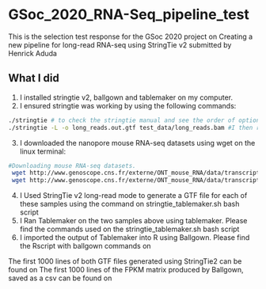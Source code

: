 # GSoc_2020_RNA-Seq_pipeline_test
This is the selection test response for the GSoc 2020 project on Creating a new pipeline for long-read RNA-seq using StringTie v2 submitted by Henrick Aduda 

## What I did 
1. I installed stringtie v2, ballgown and tablemaker on my computer.
2. I ensured stringtie was working by using the following commands:

``` bash 
./stringtie # to check the stringtie manual and see the order of options and parameters when using the command
./stringtie -L -o long_reads.out.gtf test_data/long_reads.bam #I then ran stringTie using the long read mode on the testdata given on the stringTie github repo.
```
3. I downloaded the nanopore mouse RNA-seq datasets using wget on the linux terminal: 

```bash 
#Downloading mouse RNA-seq datasets.
 wget http://www.genoscope.cns.fr/externe/ONT_mouse_RNA/data/transcriptome/RNA_nanopore.brain.C1R1_mapping_E94_minimap2_primary_no_read_less_than_80QC.bam
 wget http://www.genoscope.cns.fr/externe/ONT_mouse_RNA/data/transcriptome/RNA_nanopore.liver.C1R1_mapping_E94_minimap2_primary_no_read_less_than_80QC.bam
```

4. I Used StringTie v2 long-read mode to generate a GTF file for each of these samples using the command on stringtie_tablemaker.sh bash script
5. I Ran Tablemaker on the two samples above using tablemaker. Please find the commands used on the stringtie_tablemaker.sh bash script
6. I imported the output of Tablemaker into R using Ballgown. Please find the Rscript with ballgown commands on 

The first 1000 lines of both GTF files generated using StringTie2 can be found on 
The first 1000 lines of the FPKM matrix produced by Ballgown, saved as a csv can be found on 
